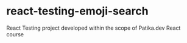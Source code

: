 # react-testing-emoji-search
React Testing project developed within the scope of Patika.dev React course
